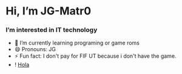 # Hi, I’m JG-Matr0
### I’m interested in IT technology
- 🌱 I’m currently learning programing or game roms
- 😄 Pronouns: JG
- ⚡ Fun fact: I don't pay for FIF UT because i don't have the game.
- ! [Hola](https://blog.desdelinux.net/wp-content/uploads/2017/05/crear-gif-de-im%C3%A1genes.gif)
<!---
JG-Matr0/JG-Matr0 is a ✨ special ✨ repository because its `README.md` (this file) appears on your GitHub profile.
You can click the Preview link to take a look at your changes.
--->
